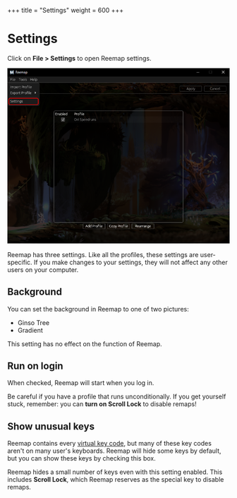 +++
title = "Settings"
weight = 600
+++

# Settings

Click on **File > Settings** to open Reemap settings.

![screenshot](/images/tutorial/open_settings.png)

Reemap has three settings. Like all the profiles, these settings are user-specific. If you make changes to your settings, they will not affect any other users on your computer.

## Background

You can set the background in Reemap to one of two pictures:
- Ginso Tree
- Gradient

This setting has no effect on the function of Reemap.

## Run on login

When checked, Reemap will start when you log in.

Be careful if you have a profile that runs unconditionally. If you get yourself stuck, remember: you can **turn on Scroll Lock** to disable remaps!

## Show unusual keys

Reemap contains every [virtual key code](https://learn.microsoft.com/en-us/windows/win32/inputdev/virtual-key-codes),
but many of these key codes aren't on many user's keyboards. Reemap will hide some keys by default, but
you can show these keys by checking this box.

Reemap hides a small number of keys even with this setting enabled. This includes
**Scroll Lock**, which Reemap reserves as the special key to disable remaps.